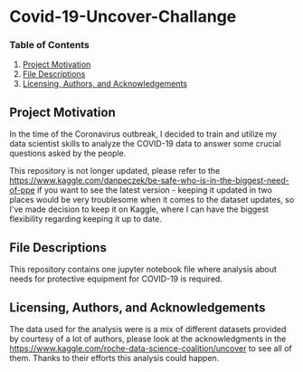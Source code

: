 # Covid-19-Uncover-Challange

### Table of Contents

1. [Project Motivation](#motivation)
2. [File Descriptions](#files)
3. [Licensing, Authors, and Acknowledgements](#licensing)

## Project Motivation <a name="motivation"></a>

In the time of the Coronavirus outbreak, I decided to train and utilize my data scientist skills to analyze the COVID-19 data to answer some crucial questions asked by the people.

This repository is not longer updated, please refer to the https://www.kaggle.com/danpeczek/be-safe-who-is-in-the-biggest-need-of-ppe if you want to see the latest version - keeping it updated in two places would be very troublesome when it comes to the dataset updates, so I've made decision to keep it on Kaggle, where I can have the biggest flexibility regarding keeping it up to date.

## File Descriptions <a name="files"></a>

This repository contains one jupyter notebook file where analysis about needs for protective equipment for COVID-19 is required.

## Licensing, Authors, and Acknowledgements <a name="licensing"></a>

The data used for the analysis were is a mix of different datasets provided by courtesy of a lot of authors, please look at the acknowledgments in the https://www.kaggle.com/roche-data-science-coalition/uncover to see all of them. Thanks to their efforts this analysis could happen.
